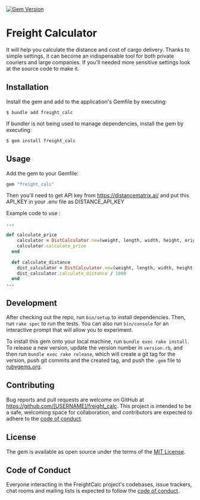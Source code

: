 [![Gem Version](https://badge.fury.io/rb/freight_calc.svg)](https://rubygems.org/gems/freight_calc)

# Freight Calculator

It will help you calculate the distance and cost of cargo delivery. Thanks to simple settings, it can become an indispensable tool for both private couriers and large companies. If you'll needed more sensitive settings look at the source code to make it.

## Installation

Install the gem and add to the application's Gemfile by executing:

    $ bundle add freight_calc

If bundler is not being used to manage dependencies, install the gem by executing:

    $ gem install freight_calc

## Usage

Add the gem to your Gemfile:

```ruby
gem "freight_calc"
```

Then you'll need to get API key from https://distancematrix.ai/ and put this API_KEY in your .env file as DISTANCE_API_KEY

Example code to use :

```ruby
...

def calculate_price
    calculator = DistCalculator.new(weight, length, width, height, origin, destination)
    calculator.calculate_price
  end

  def calculate_distance
    dist_calculator = DistCalculator.new(weight, length, width, height, origin, destination)
    dist_calculator.calculate_distance / 1000
  end
...

```

## Development

After checking out the repo, run `bin/setup` to install dependencies. Then, run `rake spec` to run the tests. You can also run `bin/console` for an interactive prompt that will allow you to experiment.

To install this gem onto your local machine, run `bundle exec rake install`. To release a new version, update the version number in `version.rb`, and then run `bundle exec rake release`, which will create a git tag for the version, push git commits and the created tag, and push the `.gem` file to [rubygems.org](https://rubygems.org).

## Contributing

Bug reports and pull requests are welcome on GitHub at https://github.com/[USERNAME]/freight_calc. This project is intended to be a safe, welcoming space for collaboration, and contributors are expected to adhere to the [code of conduct](https://github.com/[USERNAME]/freight_calc/blob/master/CODE_OF_CONDUCT.md).

## License

The gem is available as open source under the terms of the [MIT License](https://opensource.org/licenses/MIT).

## Code of Conduct

Everyone interacting in the FreightCalc project's codebases, issue trackers, chat rooms and mailing lists is expected to follow the [code of conduct](https://github.com/[USERNAME]/freight_calc/blob/master/CODE_OF_CONDUCT.md).
